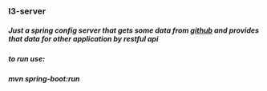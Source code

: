 ### l3-server

##### Just a _spring config server_ that gets some data from [github](https://github.com/) and provides that data for other application by restful api  
  
##### to run use:
##### mvn spring-boot:run  